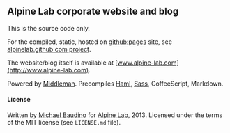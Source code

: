 ## Alpine Lab corporate website and blog

This is the source code only.

For the compiled, static, hosted on [github:pages](http://pages.github.com) site, see [alpinelab.github.com project](https://github.com/alpinelab/alpinelab.github.com).

The website/blog itself is available at [www.alpine-lab.com](http://www.alpine-lab.com).

Powered by [Middleman](http://middlemanapp.com).
Precompiles [Haml](http://haml.info), [Sass](http://sass-lang.com), CoffeeScript, Markdown.

#### License

Written by [Michael Baudino](https://github.com/michaelbaudino) for [Alpine Lab](http://www.alpine-lab.com), 2013.
Licensed under the terms of the MIT license (see `LICENSE.md` file).